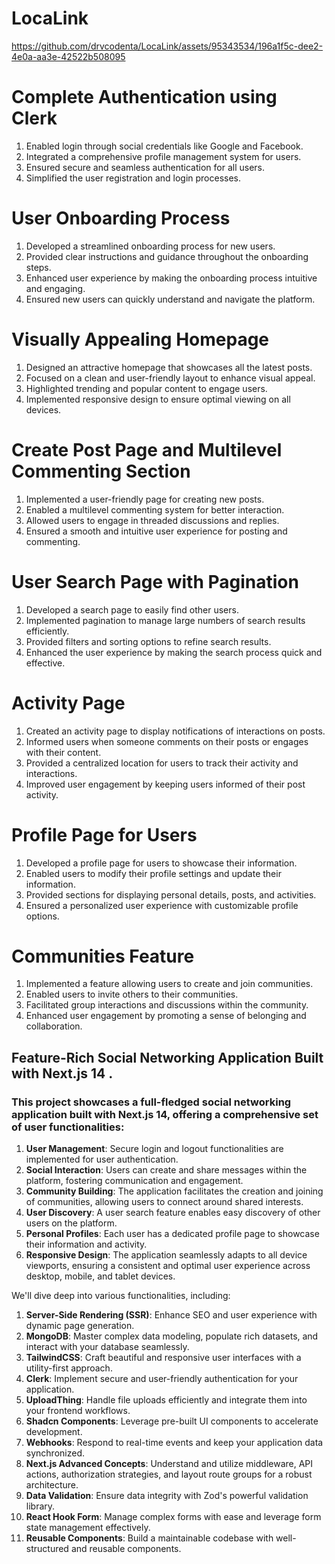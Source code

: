# LocaLink

https://github.com/drvcodenta/LocaLink/assets/95343534/196a1f5c-dee2-4e0a-aa3e-42522b508095


# Complete Authentication using Clerk
1. Enabled login through social credentials like Google and Facebook.
2. Integrated a comprehensive profile management system for users.
3. Ensured secure and seamless authentication for all users.
4. Simplified the user registration and login processes.

# User Onboarding Process
1. Developed a streamlined onboarding process for new users.
2. Provided clear instructions and guidance throughout the onboarding steps.
3. Enhanced user experience by making the onboarding process intuitive and engaging.
4. Ensured new users can quickly understand and navigate the platform.

# Visually Appealing Homepage
1. Designed an attractive homepage that showcases all the latest posts.
2. Focused on a clean and user-friendly layout to enhance visual appeal.
3. Highlighted trending and popular content to engage users.
4. Implemented responsive design to ensure optimal viewing on all devices.

# Create Post Page and Multilevel Commenting Section
1. Implemented a user-friendly page for creating new posts.
2. Enabled a multilevel commenting system for better interaction.
3. Allowed users to engage in threaded discussions and replies.
4. Ensured a smooth and intuitive user experience for posting and commenting.

# User Search Page with Pagination
1. Developed a search page to easily find other users.
2. Implemented pagination to manage large numbers of search results efficiently.
3. Provided filters and sorting options to refine search results.
4. Enhanced the user experience by making the search process quick and effective.

# Activity Page
1. Created an activity page to display notifications of interactions on posts.
2. Informed users when someone comments on their posts or engages with their content.
3. Provided a centralized location for users to track their activity and interactions.
4. Improved user engagement by keeping users informed of their post activity.

# Profile Page for Users
1. Developed a profile page for users to showcase their information.
2. Enabled users to modify their profile settings and update their information.
3. Provided sections for displaying personal details, posts, and activities.
4. Ensured a personalized user experience with customizable profile options.

# Communities Feature
1. Implemented a feature allowing users to create and join communities.
2. Enabled users to invite others to their communities.
3. Facilitated group interactions and discussions within the community.
4. Enhanced user engagement by promoting a sense of belonging and collaboration.



## Feature-Rich Social Networking Application Built with Next.js 14 . 

### This project showcases a full-fledged social networking application built with Next.js 14, offering a comprehensive set of user functionalities:

1. **User Management**: Secure login and logout functionalities are implemented for user authentication.
2. **Social Interaction**: Users can create and share messages within the platform, fostering communication and engagement.
3. **Community Building**: The application facilitates the creation and joining of communities, allowing users to connect around shared interests.
4. **User Discovery**: A user search feature enables easy discovery of other users on the platform.
5. **Personal Profiles**: Each user has a dedicated profile page to showcase their information and activity.
6. **Responsive Design**: The application seamlessly adapts to all device viewports, ensuring a consistent and optimal user experience across desktop, mobile, and tablet devices.

We'll dive deep into various functionalities, including:

1. **Server-Side Rendering (SSR)**: Enhance SEO and user experience with dynamic page generation.
2. **MongoDB**: Master complex data modeling, populate rich datasets, and interact with your database seamlessly.
3. **TailwindCSS**: Craft beautiful and responsive user interfaces with a utility-first approach.
4. **Clerk**: Implement secure and user-friendly authentication for your application.
5. **UploadThing**: Handle file uploads efficiently and integrate them into your frontend workflows.
6. **Shadcn Components**: Leverage pre-built UI components to accelerate development.
7. **Webhooks**: Respond to real-time events and keep your application data synchronized.
8. **Next.js Advanced Concepts**: Understand and utilize middleware, API actions, authorization strategies, and layout route groups for a robust architecture.
9. **Data Validation**: Ensure data integrity with Zod's powerful validation library.
10. **React Hook Form**: Manage complex forms with ease and leverage form state management effectively.
11. **Reusable Components**: Build a maintainable codebase with well-structured and reusable components.
